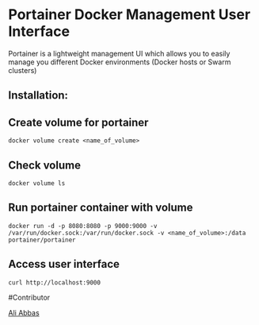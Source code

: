 # Portainer Docker Management User Interface 

Portainer is a lightweight management UI which allows you to easily manage you  different Docker environments (Docker hosts or Swarm clusters)


## Installation:
           
## Create volume for portainer
                               
```
docker volume create <name_of_volume>
```


## Check volume
                              
```
docker volume ls  
```


## Run portainer container with volume
                               
```
docker run -d -p 8080:8080 -p 9000:9000 -v /var/run/docker.sock:/var/run/docker.sock -v <name_of_volume>:/data portainer/portainer
```


## Access user interface 
        
```
curl http://localhost:9000
```

#Contributor

[Ali Abbas]() 
